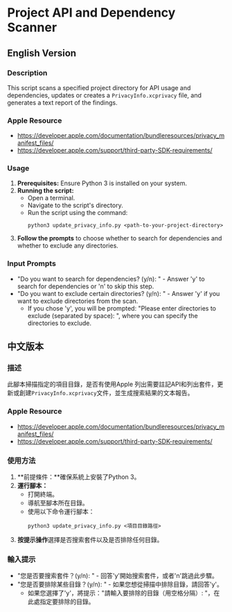 # Project API and Dependency Scanner

## English Version

### Description
This script scans a specified project directory for API usage and dependencies, updates or creates a `PrivacyInfo.xcprivacy` file, and generates a text report of the findings.

### Apple Resource
- https://developer.apple.com/documentation/bundleresources/privacy_manifest_files/
- https://developer.apple.com/support/third-party-SDK-requirements/

### Usage
1. **Prerequisites:** Ensure Python 3 is installed on your system.
2. **Running the script:**
   - Open a terminal.
   - Navigate to the script's directory.
   - Run the script using the command:
     ```
     python3 update_privacy_info.py <path-to-your-project-directory>
     ```
3. **Follow the prompts** to choose whether to search for dependencies and whether to exclude any directories.

### Input Prompts
- "Do you want to search for dependencies? (y/n): " - Answer 'y' to search for dependencies or 'n' to skip this step.
- "Do you want to exclude certain directories? (y/n): " - Answer 'y' if you want to exclude directories from the scan.
  - If you chose 'y', you will be prompted: "Please enter directories to exclude (separated by space): ", where you can specify the directories to exclude.

## 中文版本

### 描述
此腳本掃描指定的項目目錄，是否有使用Apple 列出需要註記API和列出套件，更新或創建`PrivacyInfo.xcprivacy`文件，並生成搜索結果的文本報告。

### Apple Resource
- https://developer.apple.com/documentation/bundleresources/privacy_manifest_files/
- https://developer.apple.com/support/third-party-SDK-requirements/

### 使用方法
1. **前提條件：**確保系統上安裝了Python 3。
2. **運行腳本：**
   - 打開終端。
   - 導航至腳本所在目錄。
   - 使用以下命令運行腳本：
     ```
     python3 update_privacy_info.py <項目目錄路徑>
     ```
3. **按提示操作**選擇是否搜索套件以及是否排除任何目錄。

### 輸入提示
- "您是否要搜索套件？(y/n): " - 回答'y'開始搜索套件，或者'n'跳過此步驟。
- "您是否要排除某些目錄？(y/n): " - 如果您想從掃描中排除目錄，請回答'y'。
  - 如果您選擇了'y'，將提示："請輸入要排除的目錄（用空格分隔）: "，在此處指定要排除的目錄。
